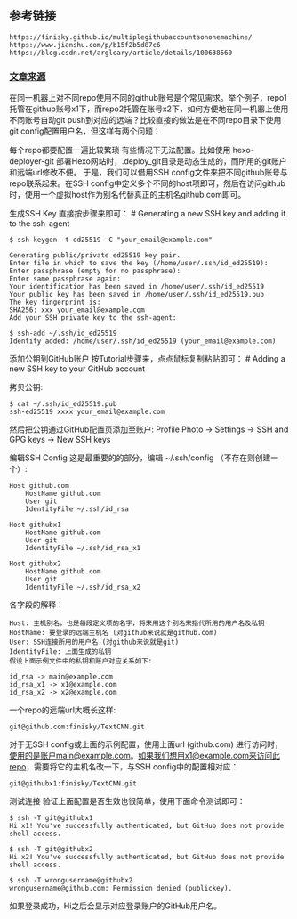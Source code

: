 ## 参考链接
```
https://finisky.github.io/multiplegithubaccountsononemachine/
https://www.jianshu.com/p/b15f2b5d87c6
https://blog.csdn.net/argleary/article/details/100638560
```


### [文章来源](https://finisky.github.io/multiplegithubaccountsononemachine/)
在同一机器上对不同repo使用不同的github账号是个常见需求。举个例子，repo1托管在github账号x1下，而repo2托管在账号x2下，如何方便地在同一机器上使用不同账号自动git push到对应的远端？比较直接的做法是在不同repo目录下使用git config配置用户名，但这样有两个问题：

每个repo都要配置一遍比较繁琐
有些情况下无法配置。比如使用 hexo-deployer-git 部署Hexo网站时，.deploy_git目录是动态生成的，而所用的git账户和远端url修改不便。
于是，我们可以借用SSH config文件来把不同github账号与repo联系起来。在SSH config中定义多个不同的host项即可，然后在访问github时，使用一个虚拟host作为别名代替真正的主机名github.com即可。

生成SSH Key
直接按步骤来即可： # Generating a new SSH key and adding it to the ssh-agent
```
$ ssh-keygen -t ed25519 -C "your_email@example.com"

Generating public/private ed25519 key pair.
Enter file in which to save the key (/home/user/.ssh/id_ed25519): 
Enter passphrase (empty for no passphrase):
Enter same passphrase again:
Your identification has been saved in /home/user/.ssh/id_ed25519
Your public key has been saved in /home/user/.ssh/id_ed25519.pub
The key fingerprint is:
SHA256: xxx your_email@example.com
Add your SSH private key to the ssh-agent:

$ ssh-add ~/.ssh/id_ed25519
Identity added: /home/user/.ssh/id_ed25519 (your_email@example.com)
```
添加公钥到GitHub账户
按Tutorial步骤来，点点鼠标复制粘贴即可： # Adding a new SSH key to your GitHub account

拷贝公钥:
```
$ cat ~/.ssh/id_ed25519.pub
ssh-ed25519 xxxx your_email@example.com
```
然后把公钥通过GitHub配置页添加至账户: Profile Photo -> Settings -> SSH and GPG keys -> New SSH keys

编辑SSH Config
这是最重要的的部分，编辑 ~/.ssh/config （不存在则创建一个）:
```
Host github.com
    HostName github.com
    User git
    IdentityFile ~/.ssh/id_rsa

Host githubx1
    HostName github.com
    User git
    IdentityFile ~/.ssh/id_rsa_x1

Host githubx2
    HostName github.com
    User git
    IdentityFile ~/.ssh/id_rsa_x2
 ```
各字段的解释：
```
Host: 主机别名，也是每段定义项的名字，将来用这个别名来指代所用的用户名及私钥
HostName: 要登录的远端主机名 (对github来说就是github.com)
User: SSH连接所用的用户名 (对github来说就是git)
IdentityFile: 上面生成的私钥
假设上面示例文件中的私钥和账户对应关系如下:

id_rsa -> main@example.com
id_rsa_x1 -> x1@example.com
id_rsa_x2 -> x2@example.com
```
一个repo的远端url大概长这样:
```
git@github.com:finisky/TextCNN.git
```
对于无SSH config或上面的示例配置，使用上面url (github.com) 进行访问时，使用的是账户main@example.com。如果我们想用x1@example.com来访问此repo，需要将它的主机名改一下，与SSH config中的配置相对应：
```
git@githubx1:finisky/TextCNN.git
```
测试连接
验证上面配置是否生效也很简单，使用下面命令测试即可：
```
$ ssh -T git@githubx1
Hi x1! You've successfully authenticated, but GitHub does not provide shell access.

$ ssh -T git@githubx2
Hi x2! You've successfully authenticated, but GitHub does not provide shell access.

$ ssh -T wrongusername@githubx2
wrongusername@github.com: Permission denied (publickey).
```
如果登录成功，Hi之后会显示对应登录账户的GitHub用户名。
